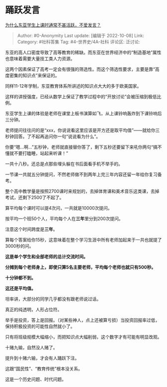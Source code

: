 # 踊跃发言
[为什么东亚学生上课时通常不甚活跃，不爱发言？](https://www.zhihu.com/question/19769575/answer/2706251018)

> Author: #0-Anonymity
> Last update: [编辑于 2022-10-08]
> Link:
> Category: #社科答集
> Tag: #4-世界史/4A-社科
> 评论区:
> 泛讨论:

东亚的高人口密度导致了高等教育的稀缺。而东亚在世界经济中的“制造基地”属性也意味着需要大量技工类人力资源。

这两个因素保证了高考一定会有很强的筛选性。而这个筛选性要求，主要是靠“高度密集的知识点”来保证的。

同样11-12年学制，东亚教育体系所讲述的知识点大大的多于欧美国家。

这样的讲授强度，已经从数学上保证了教学过程中的“开放讨论”会被压缩到极低比例。

东亚学生上课的体验是老师在课堂上板书演算如飞，从上课铃响轰炸到下课铃响后三分钟。

老师提问往往问的是“xxx，你说说看这里应该是开方还是取平均值”——就给你三秒钟回答。了不起再追问你一句“说说看为什么”。

你要“嗯…啊…”五秒钟，老师就直接替你答了，剩下五秒还要留下来吼你两句“搞不懂就不要打瞌睡，站起来听课！”

一共十八秒。还总是点那些埋头躲在书后面看手机不举手的。

一节课一共就五分钟提问，不然老师做不到两年上完三年内容还留一年给你复习备考。

整个高中教学量是按照2700课时来规划的，去掉体育课和美术音乐这类课，去掉考试，还剩下2500了不起了。

算平均每个课时可以提4次问，一共就是10000次提问。

按平均一个班50个人，平均每个人在**三年**里分到200次提问。

注意这个时间跨度是**三年**。

算每个答案给你15秒，这意味着在整个学习生涯中所有老师加起来于一共也就提了3000秒的问。

**这是单个学生和全部老师的总计交流时间。**

**分摊到每个老师身上，即使只算5名主要老师，平均每个老师也就只有500秒。**

**十分钟都不到。**

**这还是平均值。**

坦率讲，大部分的同学几乎都没有跟老师说过话。

真正的纯透明，人形占位符。

举手是投资，答上是回报。（对某些神人，点上还被算亏损）当投资回报率过低，保持积极投资的可能性自然就小了。

只有将班级规模大幅缩小，而把知识点大幅削弱，这个数字才有可能有明显改观。

十赌九输，自然没人赌了。

提升到十赌六输，才会有人踊跃下注。

这跟“国民性”、“教育传统”根本没关系。

这是一个历史问题、时代问题。
